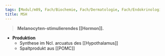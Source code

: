 ```yaml
---
tags: [Modul/m09, Fach/Biochemie, Fach/Dermatologie, Fach/Endokrinologie]
title: MSH
---
```

> **Melanocyten-stimulierendes [[Hormon]].**
- **Produktion**
	- Synthese im Ncl. arcuatus des [[Hypothalamus]]
	- Spaltprodukt aus [[POMC]]